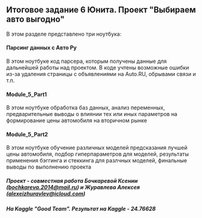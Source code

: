 ## Итоговое задание 6 Юнита. Проект "Выбираем авто выгодно"

В этом разделе представлено три ноутбука:
#### Парсинг данных с Авто Ру
В этом ноутбуке код парсера, которым получены данные для дальнейшей работы над проектом. В коде учтены возможные ошибки из-за удаления страницы с объявлениями на Auto.RU, обрывами связи и т.п.

#### Module_5_Part1
В этом ноутбуке обработка баз данных, анализ переменных, предварительные выводы о влиянии тех или иных параметров на формирование цены автомобиля на вторичном рынке

#### Module_5_Part2
В этом ноутбуке обучение различных моделей предсказания лучшей цены автомобиля, подбор гиперпараметров для моделей, результаты применения бэггинга и стеккинга для разлчных моделей, финальные выводы по выполнению проекта

##### Проект - совместная работа Бочкаревой Ксении (bochkareva.2014@mail.ru) и Журавлева Алексея (alexeizhuravlev@icloud.com)
##### На Kaggle "Good Team". Результат на Kaggle - 24.76628